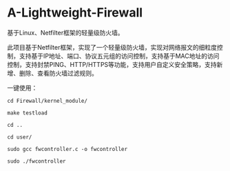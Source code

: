 # A-Lightweight-Firewall

基于Linux、Netfilter框架的轻量级防火墙。

此项目基于Netfilter框架，实现了一个轻量级防火墙，实现对网络报文的细粒度控制，支持基于IP地址、端口、协议五元组的访问控制，支持基于MAC地址的访问控制，支持封禁PING、HTTP/HTTPS等功能，支持用户自定义安全策略，支持新增、删除、查看防火墙过滤规则。

一键使用：
  
    cd Firewall/kernel_module/
  
    make testload
  
    cd ..
  
    cd user/
  
    sudo gcc fwcontroller.c -o fwcontroller
  
    sudo ./fwcontroller
